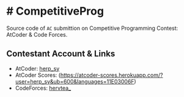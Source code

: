 # # CompetitiveProg
Source code of `AC` submittion on Competitive Programming Contest: AtCoder & Code Forces. 

## Contestant Account & Links
* AtCoder: [herp_sy](https://atcoder.jp/users/herp_sy)  
* AtCoder Scores: (https://atcoder-scores.herokuapp.com/?user=herp_sy&ub=600&languages=11E03006F)  
* CodeForces: [hervtea_](https://codeforces.com/profile/hervtea_)
